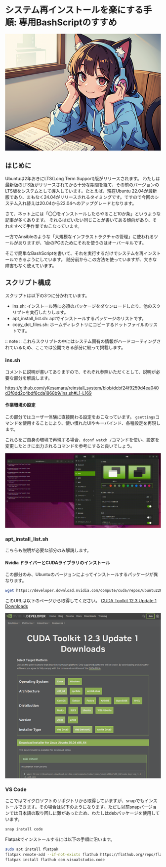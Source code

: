 # システム再インストールを楽にする手順: 専用BashScriptのすすめ

![](assets/eye_catch.png)
## はじめに
Ubuntuは2年おきにLTS(Long Term Support)版がリリースされます。
わたしは最新版のLTS版がリリースされてから十分な期間を経て、その前のバージョンのLTS版をシステムとして導入しています。たとえば、現在Ubuntu 22.04が最新版であり、まもなく24.04がリリースされるタイミングです。ですので今回のシステム入れ替えは20.04から22.04へのアップグレードとなります。

さて、ネット上には「〇〇をインストールしたらやること10か条」というような記事が多くあります。
それらはだいたい同じことが書いてある傾向があり、それをすべて手作業でおこなっています。

一方でAnsibleのような「大規模なインフラストラクチャの管理」に使われるツールがありますが、1台のPCのためにそれを使うのはオーバーキルです。

そこで簡単なBashScriptを書いて、それを実行するだけでシステムを再インストールできるようにしています。
随分前からこの方法を使っていますが、大きな障害もなく使えています。

## スクリプト構成
スクリプトは以下の3つに分かれています。
- ins.sh: インストール時に必須のパッケージをダウンロードしたり、他のスクリプトを実行したりします。
- apt_install_list.sh: aptでインストールするパッケージのリストです。
- copy_dot_files.sh: ホームディレクトリにコピーするドットファイルのリストです。

:: note ::
これらスクリプトの中にはシステム固有の情報がハードコーティングされているため、ここでは公開できる部分に絞って掲載します。

### ins.sh
コメントに説明が書いてありますので、それぞれ参照いただくとして、説明が必要な部分を解説します。

https://github.com/yKesamaru/reinstall_system/blob/dcbf24f9259d4ea040d3f8dd2c4bdf8cda1868b9/ins.sh#L1-L169

#### 作業環境の設定
この部分ではユーザー体験に直接関わる設定をおこなっています。
`gsettings`コマンドを使用することにより、使い慣れたUIやキーバインド、各種設定を再現します。

これらをご自身の環境で再現する場合、`dconf watch /`コマンドを使い、設定を変更したときに出力されるコマンドを参考にすると良いでしょう。

![](assets/output.gif)

### apt_install_list.sh
こちらも説明が必要な部分のみ解説します。
#### Nvidia ドライバーとCUDAライブラリのインストール
この部分のみ、Ubuntuのバージョンによってインストールするパッケージが異なります。
```bash
wget https://developer.download.nvidia.com/compute/cuda/repos/ubuntu2204/x86_64/cuda-keyring_1.1-1_all.deb
```
このURLは以下のページから取得してください。
[CUDA Toolkit 12.3 Update 1 Downloads](https://developer.nvidia.com/cuda-downloads?target_os=Linux&target_arch=x86_64&Distribution=Ubuntu&target_version=20.04&target_type=deb_network)

![](assets/2023-12-14-13-06-04.png)

### VS Code
ここではマイクロソフトのリポジトリから取得していますが、snapでもインストールできます。その場合は以下のようになります。ただし以前snapバージョンでは日本語の取り回しに難があったため、わたしはdebパッケージを使用しています。
```bash
snap install code
```
Flatpakでインストールするには以下の手順に沿います。
```bash
sudo apt install flatpak
flatpak remote-add --if-not-exists flathub https://flathub.org/repo/flathub.flatpakrepo
flatpak install flathub com.visualstudio.code
```
